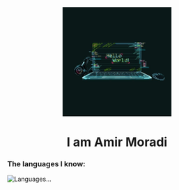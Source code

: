 <div align='center'>
<img src='./image.png' alt='image' width='250px' />
  <h1>I am Amir Moradi</h1>
</div>
<h3>The languages ​​I know:</h3>
<img src='https://skillicons.dev/icons?i=py,django,github,ps&perline=3' alt='Languages...' />
